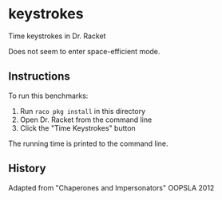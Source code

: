 keystrokes
===

Time keystrokes in Dr. Racket

Does not seem to enter space-efficient mode.


Instructions
---

To run this benchmarks:

1. Run `raco pkg install` in this directory
2. Open Dr. Racket from the command line
3. Click the "Time Keystrokes" button

The running time is printed to the command line.



History
---

Adapted from "Chaperones and Impersonators" OOPSLA 2012
